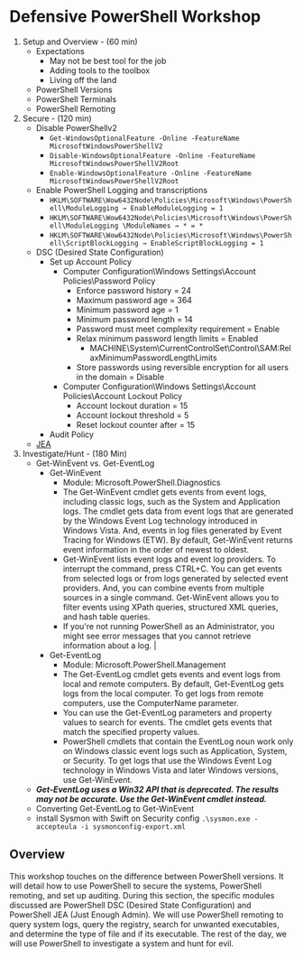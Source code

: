 # Defensive PowerShell Workshop  

1. Setup and Overview - (60 min)
    * Expectations
        * May not be best tool for the job
        * Adding tools to the toolbox
        * Living off the land
    * PowerShell Versions
    * PowerShell Terminals
    * PowerShell Remoting
2. Secure - (120 min)
    * Disable PowerShellv2
        * `Get-WindowsOptionalFeature -Online -FeatureName MicrosoftWindowsPowerShellV2`
        * `Disable-WindowsOptionalFeature -Online -FeatureName MicrosoftWindowsPowerShellV2Root`
        * `Enable-WindowsOptionalFeature -Online -FeatureName MicrosoftWindowsPowerShellV2Root`
    * Enable PowerShell Logging and transcriptions
        * `HKLM\SOFTWARE\Wow6432Node\Policies\Microsoft\Windows\PowerShell\ModuleLogging → EnableModuleLogging = 1`
        * `HKLM\SOFTWARE\Wow6432Node\Policies\Microsoft\Windows\PowerShell\ModuleLogging \ModuleNames → * = *`
        * `HKLM\SOFTWARE\Wow6432Node\Policies\Microsoft\Windows\PowerShell\ScriptBlockLogging → EnableScriptBlockLogging = 1`
    * DSC (Desired State Configuration)
        * Set up Account Policy
            * Computer Configuration\Windows Settings\Account Policies\Password Policy
                * Enforce password history = 24
                * Maximum password age = 364
                * Minimum password age = 1
                * Minimum password length = 14
                * Password must meet complexity requirement = Enable
                * Relax minimum password length limits = Enabled
                    * MACHINE\System\CurrentControlSet\Control\SAM:RelaxMinimumPasswordLengthLimits
                * Store passwords using reversible encryption for all users in the domain = Disable
            * Computer Configuration\Windows Settings\Account Policies\Account Lockout Policy
                * Account lockout duration = 15
                * Account lockout threshold = 5
                * Reset lockout counter after = 15
        * Audit Policy
    * [JEA](https://github.com/P0w3rChi3f/JEA-Just-Enough-Admin)
3. Investigate/Hunt - (180 Min)
    * Get-WinEvent vs. Get-EventLog  
        * Get-WinEvent  
            * Module: Microsoft.PowerShell.Diagnostics
            * The Get-WinEvent cmdlet gets events from event logs, including classic logs, such as the System and Application logs. The cmdlet gets data from event logs that are generated by the Windows Event Log technology introduced in Windows Vista. And, events in log files generated by Event Tracing for Windows (ETW). By default, Get-WinEvent returns event information in the order of newest to oldest.
            * Get-WinEvent lists event logs and event log providers. To interrupt the command, press CTRL+C. You can get events from selected logs or from logs generated by selected event providers. And, you can combine events from multiple sources in a single command. Get-WinEvent allows you to filter events using XPath queries, structured XML queries, and hash table queries.
            * If you're not running PowerShell as an Administrator, you might see error messages that you cannot retrieve information about a log. |  
        * Get-EventLog  
            * Module: Microsoft.PowerShell.Management
            * The Get-EventLog cmdlet gets events and event logs from local and remote computers. By default, Get-EventLog gets logs from the local computer. To get logs from remote computers, use the ComputerName parameter.
            * You can use the Get-EventLog parameters and property values to search for events. The cmdlet gets events that match the specified property values.
            * PowerShell cmdlets that contain the EventLog noun work only on Windows classic event logs such as Application, System, or Security. To get logs that use the Windows Event Log technology in Windows Vista and later Windows versions, use Get-WinEvent.  
    * ***Get-EventLog uses a Win32 API that is deprecated. The results may not be accurate. Use the Get-WinEvent cmdlet instead.***
    * Converting Get-EventLog to Get-WinEvent
    * install Sysmon with Swift on Security config
        `.\sysmon.exe -accepteula -i sysmonconfig-export.xml`

## Overview

This workshop touches on the difference between PowerShell versions.  It will detail how to use PowerShell to secure the systems, PowerShell remoting, and set up auditing.  During this section, the specific modules discussed are PowerShell DSC (Desired State Configuration) and PowerShell JEA (Just Enough Admin).  We will use PowerShell remoting to query system logs, query the registry, search for unwanted executables, and determine the type of file and if its executable.  The rest of the day, we will use PowerShell to investigate a system and hunt for evil.
